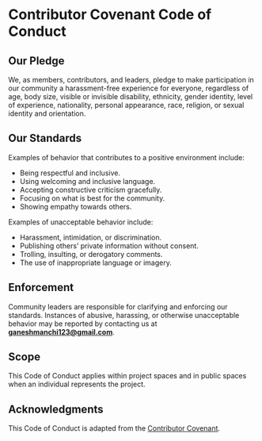 # Contributor Covenant Code of Conduct

## Our Pledge
We, as members, contributors, and leaders, pledge to make participation in our community a harassment-free experience for everyone, regardless of age, body size, visible or invisible disability, ethnicity, gender identity, level of experience, nationality, personal appearance, race, religion, or sexual identity and orientation.

## Our Standards
Examples of behavior that contributes to a positive environment include:
- Being respectful and inclusive.
- Using welcoming and inclusive language.
- Accepting constructive criticism gracefully.
- Focusing on what is best for the community.
- Showing empathy towards others.

Examples of unacceptable behavior include:
- Harassment, intimidation, or discrimination.
- Publishing others’ private information without consent.
- Trolling, insulting, or derogatory comments.
- The use of inappropriate language or imagery.

## Enforcement
Community leaders are responsible for clarifying and enforcing our standards. Instances of abusive, harassing, or otherwise unacceptable behavior may be reported by contacting us at **[ganeshmanchi123@gmail.com](mailto:ganeshmanchi123@gmail.com)**. 

## Scope
This Code of Conduct applies within project spaces and in public spaces when an individual represents the project.

## Acknowledgments
This Code of Conduct is adapted from the [Contributor Covenant](https://www.contributor-covenant.org).
